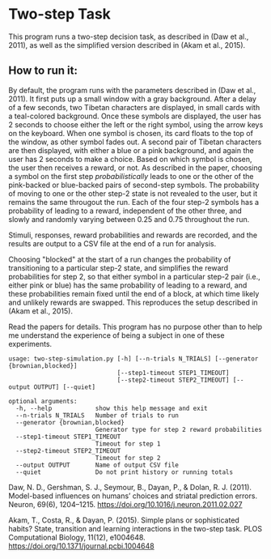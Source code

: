 # Two-step Task

This program runs a two-step decision task, as described in (Daw et al., 2011), as well as the simplified version described in (Akam et al., 2015).

## How to run it:

By default, the program runs with the parameters described in (Daw et al., 2011). It first puts up a small window with a gray background. After a delay of a few seconds, two Tibetan characters are displayed, in small cards with a teal-colored background. Once these symbols are displayed, the user has 2 seconds to choose either the left or the right symbol, using the arrow keys on the keyboard. When one symbol is chosen, its card floats to the top of the window, as other symbol fades out. A second pair of Tibetan characters are then displayed, with either a blue or a pink background, and again the user has 2 seconds to make a choice. Based on which symbol is chosen, the user then receives a reward, or not. As described in the paper, choosing a symbol on the first step _probabilistically_ leads to one or the other of the pink-backed or blue-backed pairs of second-step symbols. The probability of moving to one or the other step-2 state is not revealed to the user, but it remains the same througout the run. Each of the four step-2 symbols has a probability of leading to a reward, independent of the other three, and slowly and randomly varying between 0.25 and 0.75 throughout the run.

Stimuli, responses, reward probabilities and rewards are recorded, and the results are output to a CSV file at the end of a run for analysis.

Choosing "blocked" at the start of a run changes the probability of transitioning to a particular step-2 state, and simplifies the reward probabilities for step 2, so that either symbol in a particular step-2 pair (i.e., either pink or blue) has the same probability of leading to a reward, and these probabilities remain fixed until the end of a block, at which time likely and unlikely rewards are swapped. This reproduces the setup described in (Akam et al., 2015).

Read the papers for details. This program has no purpose other than to help me understand the experience of being a subject in one of these experiments.

```
usage: two-step-simulation.py [-h] [--n-trials N_TRIALS] [--generator {brownian,blocked}]
                              [--step1-timeout STEP1_TIMEOUT]
                              [--step2-timeout STEP2_TIMEOUT] [--output OUTPUT] [--quiet]

optional arguments:
  -h, --help            show this help message and exit
  --n-trials N_TRIALS   Number of trials to run
  --generator {brownian,blocked}
                        Generator type for step 2 reward probabilities
  --step1-timeout STEP1_TIMEOUT
                        Timeout for step 1
  --step2-timeout STEP2_TIMEOUT
                        Timeout for step 2
  --output OUTPUT       Name of output CSV file
  --quiet               Do not print history or running totals

```

Daw, N. D., Gershman, S. J., Seymour, B., Dayan, P., & Dolan, R. J. (2011). Model-based influences on humans’ choices and striatal prediction errors. Neuron, 69(6), 1204–1215. https://doi.org/10.1016/j.neuron.2011.02.027

Akam, T., Costa, R., & Dayan, P. (2015). Simple plans or sophisticated habits? State, transition and learning interactions in the two-step task. PLOS Computational Biology, 11(12), e1004648. https://doi.org/10.1371/journal.pcbi.1004648
